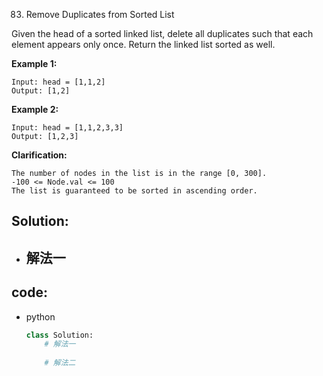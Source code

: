 83. Remove Duplicates from Sorted List

Given the head of a sorted linked list, delete all duplicates such that each element appears only once. Return the linked list sorted as well.

 
 

<!-- **Note:**  -->

**Example 1:**
```
Input: head = [1,1,2]
Output: [1,2]
```

**Example 2:**
```
Input: head = [1,1,2,3,3]
Output: [1,2,3]
```

**Clarification:**
```
The number of nodes in the list is in the range [0, 300].
-100 <= Node.val <= 100
The list is guaranteed to be sorted in ascending order.
```

## Solution:
- 解法一
  - 


## code:

<!-- - java
  - Code
    ```java
    class Solution {
    }
    ``` -->
- python
    ```py
    class Solution:
        # 解法一
        
        # 解法二
    ```
